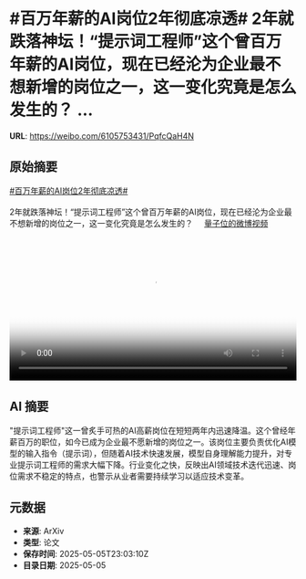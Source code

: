 # #百万年薪的AI岗位2年彻底凉透# 2年就跌落神坛！“提示词工程师”这个曾百万年薪的AI岗位，现在已经沦为企业最不想新增的岗位之一，这一变化究竟是怎么发生的？ ...

**URL**: https://weibo.com/6105753431/PqfcQaH4N

## 原始摘要

<a href="https://m.weibo.cn/search?containerid=231522type%3D1%26t%3D10%26q%3D%23%E7%99%BE%E4%B8%87%E5%B9%B4%E8%96%AA%E7%9A%84AI%E5%B2%97%E4%BD%8D2%E5%B9%B4%E5%BD%BB%E5%BA%95%E5%87%89%E9%80%8F%23&amp;extparam=%23%E7%99%BE%E4%B8%87%E5%B9%B4%E8%96%AA%E7%9A%84AI%E5%B2%97%E4%BD%8D2%E5%B9%B4%E5%BD%BB%E5%BA%95%E5%87%89%E9%80%8F%23" data-hide=""><span class="surl-text">#百万年薪的AI岗位2年彻底凉透#</span></a> <br><br>2年就跌落神坛！“提示词工程师”这个曾百万年薪的AI岗位，现在已经沦为企业最不想新增的岗位之一，这一变化究竟是怎么发生的？ <a href="https://video.weibo.com/show?fid=1034:5161168600498201" data-hide=""><span class="url-icon"><img style="width: 1rem;height: 1rem" src="https://h5.sinaimg.cn/upload/2015/09/25/3/timeline_card_small_video_default.png" referrerpolicy="no-referrer"></span><span class="surl-text">量子位的微博视频</span></a> <br clear="both"><div style="clear: both"></div><video controls="controls" poster="https://tvax2.sinaimg.cn/orj480/006Fd7o3ly1i0yx5tas3cj30u01hcjtl.jpg" style="width: 100%"><source src="https://f.video.weibocdn.com/o0/UbqLpcOwlx08nSygajO801041200o8YV0E010.mp4?label=mp4_720p&amp;template=720x1280.24.0&amp;ori=0&amp;ps=1CwnkDw1GXwCQx&amp;Expires=1746489739&amp;ssig=tK%2F23hANNJ&amp;KID=unistore,video"><source src="https://f.video.weibocdn.com/o0/iSrgvmUrlx08nSyfEIKI01041200en990E010.mp4?label=mp4_hd&amp;template=540x960.24.0&amp;ori=0&amp;ps=1CwnkDw1GXwCQx&amp;Expires=1746489739&amp;ssig=pGJX01NJpI&amp;KID=unistore,video"><source src="https://f.video.weibocdn.com/o0/ggro2oYilx08nSyfzEly010412007uiD0E010.mp4?label=mp4_ld&amp;template=360x640.24.0&amp;ori=0&amp;ps=1CwnkDw1GXwCQx&amp;Expires=1746489739&amp;ssig=kKGBg6jCRd&amp;KID=unistore,video"><p>视频无法显示，请前往<a href="https://video.weibo.com/show?fid=1034%3A5161168600498201" target="_blank" rel="noopener noreferrer">微博视频</a>观看。</p></video>

## AI 摘要

"提示词工程师"这一曾炙手可热的AI高薪岗位在短短两年内迅速降温。这个曾经年薪百万的职位，如今已成为企业最不愿新增的岗位之一。该岗位主要负责优化AI模型的输入指令（提示词），但随着AI技术快速发展，模型自身理解能力提升，对专业提示词工程师的需求大幅下降。行业变化之快，反映出AI领域技术迭代迅速、岗位需求不稳定的特点，也警示从业者需要持续学习以适应技术变革。

## 元数据

- **来源**: ArXiv
- **类型**: 论文
- **保存时间**: 2025-05-05T23:03:10Z
- **目录日期**: 2025-05-05
